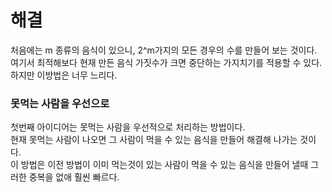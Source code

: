 # 해결 
처음에는 m 종류의 음식이 있으니, 2^m가지의 모든 경우의 수를 만들어 보는 것이다.  
여기서 최적해보다 현재 만든 음식 가짓수가 크면 중단하는 가지치기를 적용할 수 있다.  
하지만 이방법은 너무 느리다.  
### 못먹는 사람을 우선으로
첫번째 아이디어는 못먹는 사람을 우선적으로 처리하는 방법이다.  
현재 못먹는 사람이 나오면 그 사람이 먹을 수 있는 음식을 만들어 해결해 나가는 것이다.  
이 방법은 이전 방법이 이미 먹는것이 있는 사람이 먹을 수 있는 음식을 만들어 낼때 그러한 중복을 없애 훨씬 빠르다.  
